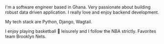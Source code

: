 I'm a software engineer based in Ghana. Very passionate about 
building robust data driven application. I really love and enjoy 
backend development. 

My tech stack are Python, Django, Wagtail.

I enjoy playing basketball 🏀 leisurely and I follow the NBA 
strictly. Favorites team Brooklyn Nets.

